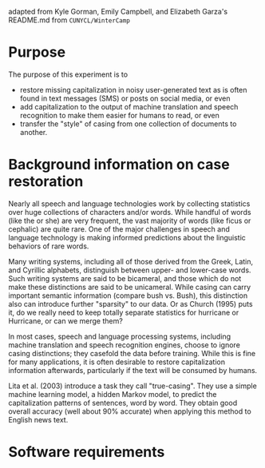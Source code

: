 adapted from Kyle Gorman, Emily Campbell, and Elizabeth Garza's README.md from `CUNYCL/WinterCamp`

# Purpose

The purpose of this experiment is to 
- restore missing capitalization in noisy user-generated text as is often found in text messages (SMS) or posts on social media, or even
- add capitalization to the output of machine translation and speech recognition to make them easier for humans to read, or even
- transfer the "style" of casing from one collection of documents to another.

# Background information on case restoration

Nearly all speech and language technologies work by collecting statistics over huge collections of characters and/or words. While handful of words (like the or she) are very frequent, the vast majority of words (like ficus or cephalic) are quite rare. One of the major challenges in speech and language technology is making informed predictions about the linguistic behaviors of rare words.

Many writing systems, including all of those derived from the Greek, Latin, and Cyrillic alphabets, distinguish between upper- and lower-case words. Such writing systems are said to be bicameral, and those which do not make these distinctions are said to be unicameral. While casing can carry important semantic information (compare bush vs. Bush), this distinction also can introduce further "sparsity" to our data. Or as Church (1995) puts it, do we really need to keep totally separate statistics for hurricane or Hurricane, or can we merge them?

In most cases, speech and language processing systems, including machine translation and speech recognition engines, choose to ignore casing distinctions; they casefold the data before training. While this is fine for many applications, it is often desirable to restore capitalization information afterwards, particularly if the text will be consumed by humans.

Lita et al. (2003) introduce a task they call "true-casing". They use a simple machine learning model, a hidden Markov model, to predict the capitalization patterns of sentences, word by word. They obtain good overall accuracy (well about 90% accurate) when applying this method to English news text.

# Software requirements



  
